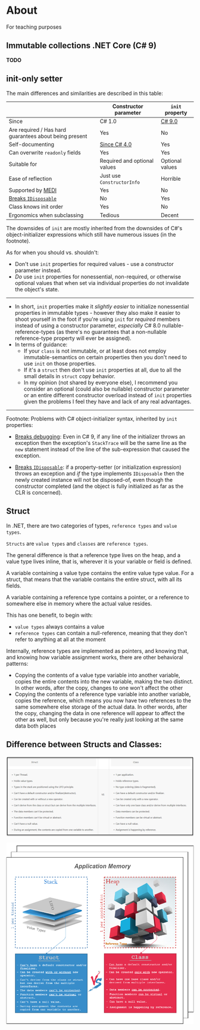 # About

For teaching purposes


## Immutable collections .NET Core (C# 9)

**TODO**


## init-only setter
The main differences and similarities are described in this table:


|                      | Constructor parameter | `init` property |
|----------------------|-----------------------|-----------------|
|Since                 | C# 1.0                | [C# 9.0][1]     |
|Are required / Has hard guarantees about being present | Yes                   | No              |
|Self-documenting      | [Since C# 4.0][2]     | Yes             |
|Can overwrite `readonly` fields| Yes | Yes |
|Suitable for          | Required and optional values       | Optional values |
|Ease of reflection    | Just use `ConstructorInfo`     | Horrible |
|Supported by [MEDI][3]| Yes                   | No              |
|[Breaks `IDisposable`][4]| No                    | Yes             |
|Class knows init order| Yes                   | No              |
|Ergonomics when subclassing| Tedious|Decent|

The downsides of `init` are mostly inherited from the downsides of C#'s object-initializer expressions which still have numerous issues (in the footnote).

As for when you should vs. shouldn't:

* Don't use `init` properties for required values - use a constructor parameter instead.
* _Do_ use `init` properties for nonessential, non-required, or otherwise optional values that when set via individual properties do not invalidate the object's state.

------

* In short, `init` properties make it _slightly easier_ to initialize nonessential properties in immutable types - however they also make it easier to shoot yourself in the foot if you're using `init` for _required_ members instead of using a constructor parameter, _especially_ C# 8.0 nullable-reference-types (as there's no guarantees that a non-nullable reference-type property will ever be assigned).
* In terms of guidance:
  * If your `class` is not immutable, or at least does not employ immutable-semantics on certain properties then you don't need to use `init` on those properties.
  * If it's a `struct` then don't use `init` properties at all, due to all the small details in `struct` copy behavior.
  * In my opinion (not shared by everyone else), I recommend you consider an optional (could also be nullable) constructor parameter or an entire different constructor overload instead of `init` properties given the problems I feel they have and lack of any real advantages.

------

Footnote: Problems with C# object-initializer syntax, inherited by `init` properties:

* [Breaks debugging][5]: Even in C# 9, if any line of the initializer throws an exception then the exception's `StackTrace` will be the same line as the `new` statement instead of the line of the sub-expression that caused the exception.
* [Breaks `IDisposable`][4]: if a property-setter (or initialization expression) throws an exception and _if_ the type implements `IDisposable` then the newly created instance will not be disposed-of, even though the constructor completed (and the object is fully initialized as far as the CLR is concerned).


  [1]: https://docs.microsoft.com/en-us/dotnet/csharp/language-reference/keywords/init
  [2]: https://docs.microsoft.com/en-us/dotnet/csharp/programming-guide/classes-and-structs/named-and-optional-arguments
  [3]: https://docs.microsoft.com/en-us/dotnet/api/microsoft.extensions.dependencyinjection?view=dotnet-plat-ext-6.0
  [4]: https://stackoverflow.com/questions/6409918/object-initializer-and-dispose-when-property-can-throw-exception
  [5]: https://stackoverflow.com/questions/40768906/cannot-identify-the-property-which-throw-exception-when-using-object-initializer

## Struct

In .NET, there are two categories of types, `reference types` and `value types`.

`Structs` are `value types` and `classes` are `reference types`.

The general difference is that a reference type lives on the heap, and a value type lives inline, that is, wherever it is your variable or field is defined.

A variable containing a value type contains the entire value type value. For a struct, that means that the variable contains the entire struct, with all its fields.

A variable containing a reference type contains a pointer, or a reference to somewhere else in memory where the actual value resides.

This has one benefit, to begin with:

- `value types` always contains a value
- `reference types` can contain a null-reference, meaning that they don't refer to anything at all at the moment


Internally, reference types are implemented as pointers, and knowing that, and knowing how variable assignment works, there are other behavioral patterns:


- Copying the contents of a value type variable into another variable, copies the entire contents into the new variable, making the two distinct. In other words, after the copy, changes to one won't affect the other
- Copying the contents of a reference type variable into another variable, copies the reference, which means you now have two references to the same somewhere else storage of the actual data. In other words, after the copy, changing the data in one reference will appear to affect the other as well, but only because you're really just looking at the same data both places

## Difference between Structs and Classes:

![img](assets/StructClass1.png)

![img](StructConsoleApp/assets/StructClass.png)
